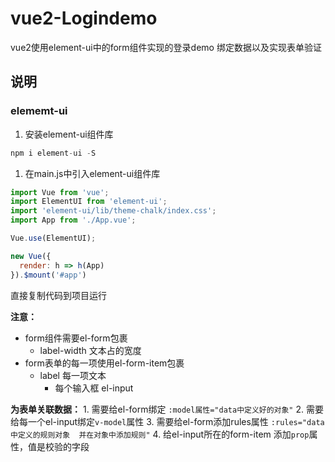 # vue2-Logindemo
vue2使用element-ui中的form组件实现的登录demo 绑定数据以及实现表单验证

## 说明
### elememt-ui

1. 安装element-ui组件库

```js
npm i element-ui -S
```

1. 在main.js中引入element-ui组件库

```js
import Vue from 'vue';
import ElementUI from 'element-ui';
import 'element-ui/lib/theme-chalk/index.css';
import App from './App.vue';

Vue.use(ElementUI);

new Vue({
  render: h => h(App)
}).$mount('#app')
```



直接复制代码到项目运行

**注意：**

- form组件需要el-form包裹
    - label-width  文本占的宽度
- form表单的每一项使用el-form-item包裹
    - label 每一项文本
        - 每个输入框  el-input
        

**为表单关联数据：**
    1. 需要给el-form绑定 `:model属性="data中定义好的对象"`
    2. 需要给每一个el-input绑定`v-model`属性
    3. 需要给el-form添加rules属性 `:rules="data中定义的规则对象  并在对象中添加规则"`
    4. 给el-input所在的form-item 添加`prop`属性，值是校验的字段

